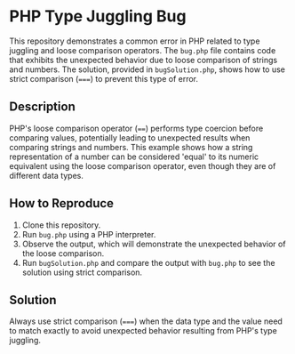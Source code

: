 # PHP Type Juggling Bug

This repository demonstrates a common error in PHP related to type juggling and loose comparison operators. The `bug.php` file contains code that exhibits the unexpected behavior due to loose comparison of strings and numbers. The solution, provided in `bugSolution.php`, shows how to use strict comparison (`===`) to prevent this type of error.

## Description
PHP's loose comparison operator (`==`) performs type coercion before comparing values, potentially leading to unexpected results when comparing strings and numbers.  This example shows how a string representation of a number can be considered 'equal' to its numeric equivalent using the loose comparison operator, even though they are of different data types.

## How to Reproduce
1. Clone this repository.
2. Run `bug.php` using a PHP interpreter.
3. Observe the output, which will demonstrate the unexpected behavior of the loose comparison.
4. Run `bugSolution.php` and compare the output with `bug.php` to see the solution using strict comparison.

## Solution
Always use strict comparison (`===`) when the data type and the value need to match exactly to avoid unexpected behavior resulting from PHP's type juggling.